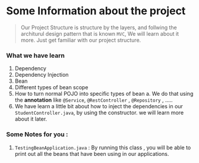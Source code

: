 # Some Information about the project 
> Our Project Structure is structure by the layers, and follwing the architurul design pattern that is known `MVC`, We will learn about it more. Just get familiar with our project structure. 

### What we have learn 
1. Dependency 
2. Dependency Injection 
3. Bean
4. Different types of bean scope 
5. How to turn normal POJO into specific types of bean 
	a. We do that using the **annotation** like `@Service`, `@RestController` , `@Repository` , ..... 
6. We have learn a little bit about how to inject the dependencies in our `StudentController.java`, by using the constructor. we will learn more about it later.  


### Some Notes for you : 
1. `TestingBeanApplication.java` : By running this class , you will be able to print out all the beans that have been using in our applications. 
